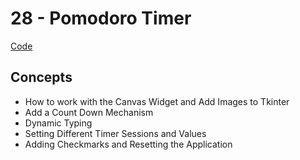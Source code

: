 # 28 - Pomodoro Timer
[Code](https://github.com/MunMunL/Python/blob/main/day28/main.py)

## Concepts
* How to work with the Canvas Widget and Add Images to Tkinter
* Add a Count Down Mechanism
* Dynamic Typing
* Setting Different Timer Sessions and Values
* Adding Checkmarks and Resetting the Application
